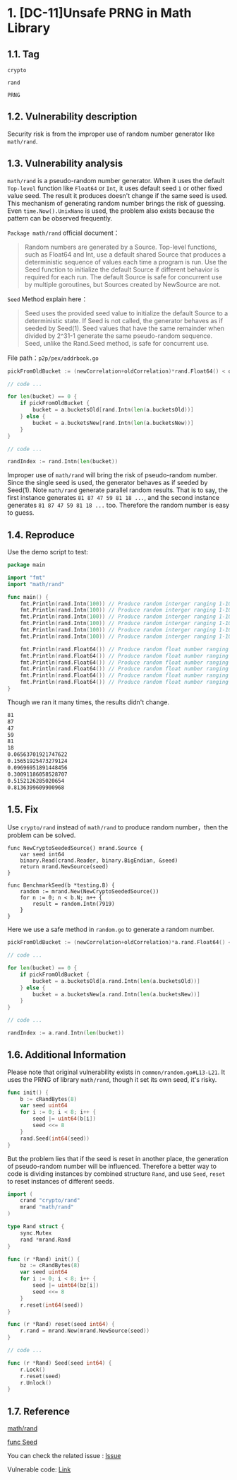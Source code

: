 # 1. [DC-11]Unsafe PRNG in Math Library

## 1.1. Tag

`crypto`

`rand`

`PRNG`

## 1.2. Vulnerability description

Security risk is from the improper use of random number generator like `math/rand`.

## 1.3. Vulnerability analysis

`math/rand` is a pseudo-random number generator. When it uses the default `Top-level` function like `Float64` or `Int`, it uses default seed `1` or other fixed value seed. The result it produces doesn't change if the same seed is used. This mechanism of generating random number brings the risk of guessing. Even `time.Now().UnixNano` is used, the problem also exists because the pattern can be observed
frequently.

`Package math/rand` official document：

>Random numbers are generated by a Source. Top-level functions, such as Float64 and Int, use a default shared Source that produces a deterministic sequence of values each time a program is run. Use the Seed function to initialize the default Source if different behavior is required for each run. The default Source is safe for concurrent use by multiple goroutines, but Sources created by NewSource are not.

 `Seed` Method explain here：

> Seed uses the provided seed value to initialize the default Source to a deterministic state. If Seed is not called, the generator behaves as if seeded by Seed(1). Seed values that have the same remainder when divided by 2^31-1 generate the same pseudo-random sequence. Seed, unlike the Rand.Seed method, is safe for concurrent use.

File path：`p2p/pex/addrbook.go`

```go
pickFromOldBucket := (newCorrelation+oldCorrelation)*rand.Float64() < oldCorrelation

// code ...

for len(bucket) == 0 {
    if pickFromOldBucket {
        bucket = a.bucketsOld[rand.Intn(len(a.bucketsOld))]
    } else {
        bucket = a.bucketsNew[rand.Intn(len(a.bucketsNew))]
    }
}

// code ...

randIndex := rand.Intn(len(bucket))
```

Improper use of `math/rand` will bring the risk of pseudo-random number. Since the single seed is used, the generator behaves as if seeded by Seed(1). Note `math/rand` generate parallel random results. That is to say, the first instance generates `81 87 47 59 81 18 ...`, and the second instance generates `81 87 47 59 81 18 ...` too. Therefore the random number is easy to guess.

## 1.4. Reproduce

Use the demo script to test:

```go
package main

import "fmt"
import "math/rand"

func main() {
    fmt.Println(rand.Intn(100)) // Produce random interger ranging 1-100
    fmt.Println(rand.Intn(100)) // Produce random interger ranging 1-100
    fmt.Println(rand.Intn(100)) // Produce random interger ranging 1-100
    fmt.Println(rand.Intn(100)) // Produce random interger ranging 1-100
    fmt.Println(rand.Intn(100)) // Produce random interger ranging 1-100
    fmt.Println(rand.Intn(100)) // Produce random interger ranging 1-100

    fmt.Println(rand.Float64()) // Produce random float number ranging 0.0-1.0
    fmt.Println(rand.Float64()) // Produce random float number ranging 0.0-1.0
    fmt.Println(rand.Float64()) // Produce random float number ranging 0.0-1.0
    fmt.Println(rand.Float64()) // Produce random float number ranging 0.0-1.0
    fmt.Println(rand.Float64()) // Produce random float number ranging 0.0-1.0
    fmt.Println(rand.Float64()) // Produce random float number ranging 0.0-1.0
}
```

Though we ran it many times, the results didn't change.

```bash
81
87
47
59
81
18
0.06563701921747622
0.15651925473279124
0.09696951891448456
0.30091186058528707
0.5152126285020654
0.8136399609900968
```

## 1.5. Fix

Use `crypto/rand` instead of `math/rand` to produce random number，then the problem can be solved.

```golang
func NewCryptoSeededSource() mrand.Source {
    var seed int64
    binary.Read(crand.Reader, binary.BigEndian, &seed)
    return mrand.NewSource(seed)
}

func BenchmarkSeed(b *testing.B) {
    random := mrand.New(NewCryptoSeededSource())
    for n := 0; n < b.N; n++ {
        result = random.Intn(7919)
    }
}
```

Here we use a safe method in `random.go` to generate a random number.

```go
pickFromOldBucket := (newCorrelation+oldCorrelation)*a.rand.Float64() < oldCorrelation

// code ...

for len(bucket) == 0 {
    if pickFromOldBucket {
        bucket = a.bucketsOld[a.rand.Intn(len(a.bucketsOld))]
    } else {
        bucket = a.bucketsNew[a.rand.Intn(len(a.bucketsNew))]
    }
}

// code ...

randIndex := a.rand.Intn(len(bucket))
```

## 1.6. Additional Information

Please note that original vulnerability exists in `common/random.go#L13-L21`. It uses the PRNG of library `math/rand`, though it set its own seed, it's risky.

```go
func init() {
    b := cRandBytes(8)
    var seed uint64
    for i := 0; i < 8; i++ {
        seed |= uint64(b[i])
        seed <<= 8
    }
    rand.Seed(int64(seed))
}
```

But the problem lies that if the seed is reset in another place, the generation of pseudo-random number will be influenced. Therefore a better way to code is dividing instances by combined structure `Rand`, and use `Seed`, `reset` to reset instances of different seeds.

```go
import (
    crand "crypto/rand"
    mrand "math/rand"
)

type Rand struct {
    sync.Mutex
    rand *mrand.Rand
}

func (r *Rand) init() {
    bz := cRandBytes(8)
    var seed uint64
    for i := 0; i < 8; i++ {
        seed |= uint64(bz[i])
        seed <<= 8
    }
    r.reset(int64(seed))
}

func (r *Rand) reset(seed int64) {
    r.rand = mrand.New(mrand.NewSource(seed))
}

// code ...

func (r *Rand) Seed(seed int64) {
    r.Lock()
    r.reset(seed)
    r.Unlock()
}
```

## 1.7. Reference

[math/rand](https://golang.org/pkg/math/rand/)

[func Seed](https://golang.org/pkg/math/rand/#Seed)

You can check the related issue : [Issue](https://github.com/tendermint/tendermint/issues/973)

Vulnerable code: [Link](https://github.com/tendermint/tmlibs/pull/121/files)